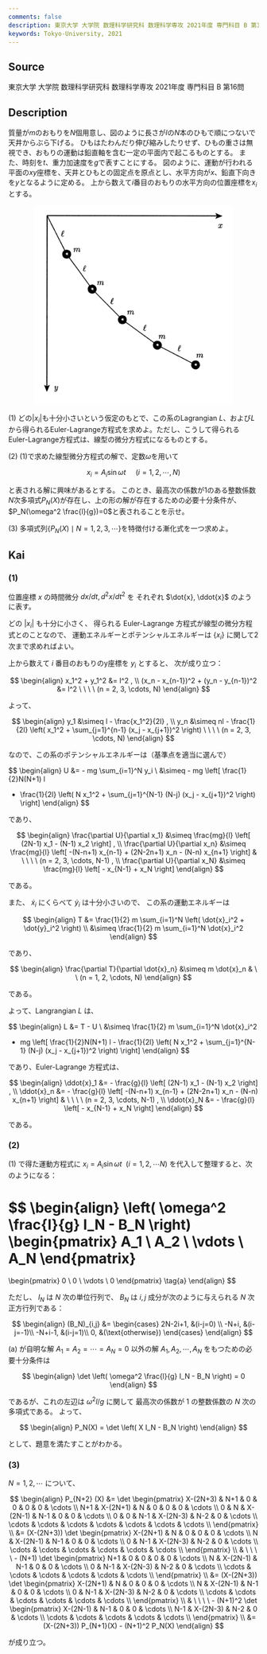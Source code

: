```yaml
---
comments: false
description: 東京大学 大学院 数理科学研究科 数理科学専攻 2021年度 専門科目 B 第16問
keywords: Tokyo-University, 2021
---
```


## **Source**
東京大学 大学院 数理科学研究科 数理科学専攻 2021年度 専門科目 B 第16問

## **Description**
質量が$m$のおもりを$N$個用意し、図のように長さが$l$の$N$本のひもで順につないで天井からぶら下げる。
ひもはたわんだり伸び縮みしたりせず、ひもの重さは無視でき、おもりの運動は鉛直軸を含む一定の平面内で起こるものとする。
また、時刻を$t$、重力加速度を$g$で表すことにする。
図のように、運動が行われる平面の$xy$座標を、天井とひもとの固定点を原点とし、水平方向が$x$、鉛直下向きを$y$となるように定める。
上から数えて$i$番目のおもりの水平方向の位置座標を$x_i$とする。

<figure style="text-align:center;">
  <img src="https://raw.githubusercontent.com/Myyura/the_kai_project_assets/main/kakomonn/tokyo_university/mathematical_sciences/ms_2021_B_16_1.png" width="400" height="400" alt=""/>
</figure>

(1) どの$|x_i|$も十分小さいという仮定のもとで、この系のLagrangian $L$、および$L$から得られるEuler-Lagrange方程式を求めよ。ただし、こうして得られるEuler-Lagrange方程式は、線型の微分方程式になるものとする。

(2) (1)で求めた線型微分方程式の解で、定数$\omega$を用いて

$$
x_i = A_i \sin{\omega t} \ \ \ \ \ (i = 1, 2, \cdots, N)
$$

と表される解に興味があるとする。
このとき、最高次の係数が$1$のある整数係数$N$次多項式$P_N (X)$が存在し、上の形の解が存在するための必要十分条件が、$P_N(\omega^2 \frac{l}{g})=0$と表されることを示せ。

(3) 多項式列$\{P_N(X) \mid N = 1, 2, 3, \cdots\}$を特徴付ける漸化式を一つ求めよ。

## **Kai**
### (1)
位置座標 $x$ の時間微分 $dx/dt, d^2x/dt^2$ を
それぞれ $\dot{x}, \ddot{x}$ のように表す。

どの $|x_i|$ も十分に小さく、
得られる Euler-Lagrange 方程式が線型の微分方程式とのことなので、
運動エネルギーとポテンシャルエネルギーは $\{x_i\}$
に関して2次まで求めればよい。

上から数えて $i$ 番目のおもりのy座標を $y_i$ とすると、
次が成り立つ：

$$
\begin{align}
x_1^2 + y_1^2 &= l^2
,
\\
(x_n - x_{n-1})^2 + (y_n - y_{n-1})^2 &= l^2
\ \ \ \ (n = 2, 3, \cdots, N)
\end{align}
$$

よって、

$$
\begin{align}
y_1 &\simeq l - \frac{x_1^2}{2l}
,
\\
y_n &\simeq nl - \frac{1}{2l}
\left( x_1^2 + \sum_{j=1}^{n-1} (x_j - x_{j+1})^2 \right)
\ \ \ \ (n = 2, 3, \cdots, N)
\end{align}
$$

なので、この系のポテンシャルエネルギーは（基準点を適当に選んで）

$$
\begin{align}
U
&= - mg \sum_{i=1}^N y_i
\\
&\simeq - mg \left[ \frac{1}{2}N(N+1) l
- \frac{1}{2l}
\left( N x_1^2 + \sum_{j=1}^{N-1} (N-j) (x_j - x_{j+1})^2 \right)
\right]
\end{align}
$$

であり、

$$
\begin{align}
\frac{\partial U}{\partial x_1}
&\simeq \frac{mg}{l} \left[ (2N-1) x_1 - (N-1) x_2 \right]
,
\\
\frac{\partial U}{\partial x_n}
&\simeq \frac{mg}{l} \left[
-(N-n+1) x_{n-1} + (2N-2n+1) x_n - (N-n) x_{n+1} \right]
& \ \ \ \ (n = 2, 3, \cdots, N-1)
,
\\
\frac{\partial U}{\partial x_N}
&\simeq \frac{mg}{l} \left[ - x_{N-1} + x_N \right]
\end{align}
$$

である。

また、 $\dot{x}_i$ にくらべて $\dot{y}_i$ は十分小さいので、
この系の運動エネルギーは

$$
\begin{align}
T
&= \frac{1}{2} m \sum_{i=1}^N \left( \dot{x}_i^2 + \dot{y}_i^2 \right)
\\
&\simeq \frac{1}{2} m \sum_{i=1}^N \dot{x}_i^2
\end{align}
$$

であり、

$$
\begin{align}
\frac{\partial T}{\partial \dot{x}_n}
&\simeq m \dot{x}_n
& \ \ (n = 1, 2, \cdots, N)
\end{align}
$$

である。

よって、Langrangian $L$ は、

$$
\begin{align}
L
&= T - U
\\
&\simeq \frac{1}{2} m \sum_{i=1}^N \dot{x}_i^2
+ mg \left[ \frac{1}{2}N(N+1) l - \frac{1}{2l}
\left( N x_1^2 + \sum_{j=1}^{N-1} (N-j) (x_j - x_{j+1})^2 \right)
\right]
\end{align}
$$

であり、Euler-Lagrange 方程式は、

$$
\begin{align}
\ddot{x}_1
&= - \frac{g}{l} \left[ (2N-1) x_1 - (N-1) x_2 \right]
,
\\
\ddot{x}_n
&= - \frac{g}{l} \left[
-(N-n+1) x_{n-1} + (2N-2n+1) x_n - (N-n) x_{n+1} \right]
& \ \ \ \ (n = 2, 3, \cdots, N-1)
,
\\
\ddot{x}_N
&= - \frac{g}{l} \left[ - x_{N-1} + x_N \right]
\end{align}
$$

である。

### (2)
(1) で得た運動方程式に
$x_i = A_i \sin \omega t \ \ (i = 1, 2, \cdots N)$
を代入して整理すると、次のようになる：

$$
\begin{align}
\left( \omega^2 \frac{l}{g} I_N - B_N \right)
\begin{pmatrix} A_1 \\ A_2 \\ \vdots \\ A_N \end{pmatrix}
=
\begin{pmatrix} 0 \\ 0 \\ \vdots \\ 0 \end{pmatrix}
\tag{a}
\end{align}
$$

ただし、 $I_N$ は $N$ 次の単位行列で、
$B_N$ は $i,j$ 成分が次のように与えられる $N$ 次正方行列である：

$$
\begin{align}
(B_N)_{i,j}
&= \begin{cases}
2N-2i+1, &(i-j=0) \\
-N+i,     &(i-j=-1)\\
-N+i-1,   &(i-j=1)\\
0,       &(\text{otherwise})
\end{cases}
\end{align}
$$

(a) が自明な解 $A_1 = A_2 = \cdots = A_N = 0$ 以外の解
$A_1, A_2, \cdots, A_N$ をもつための必要十分条件は

$$
\begin{align}
\det \left( \omega^2 \frac{l}{g} I_N - B_N \right) = 0
\end{align}
$$

であるが、これの左辺は $\omega^2 l/g$ に関して
最高次の係数が $1$ の整数係数の $N$ 次の多項式である。
よって、

$$
\begin{align}
P_N(X) = \det \left( X I_N - B_N \right)
\end{align}
$$

として、題意を満たすことがわかる。

### (3)
$N = 1, 2, \cdots$ について、

$$
\begin{align}
P_{N+2} (X)
&= \det \begin{pmatrix}
X-(2N+3) & N+1 & 0 & 0 & 0 & 0 & \cdots \\
N+1 & X-(2N+1) & N & 0 & 0 & 0 & \cdots \\
0 & N & X-(2N-1) & N-1 & 0 & 0 & \cdots \\
0 & 0 & N-1 & X-(2N-3) & N-2 & 0 & \cdots \\
\cdots & \cdots & \cdots & \cdots & \cdots & \cdots & \cdots \\
\end{pmatrix}
\\
&=
(X-(2N+3)) \det \begin{pmatrix}
X-(2N+1) & N & 0 & 0 & 0 & \cdots \\
N & X-(2N-1) & N-1 & 0 & 0 & \cdots \\
0 & N-1 & X-(2N-3) & N-2 & 0 & \cdots \\
\cdots & \cdots & \cdots & \cdots & \cdots & \cdots \\
\end{pmatrix}
\\
& \ \ \ \ - (N+1)
\det \begin{pmatrix}
N+1 & 0 & 0 & 0 & 0 & \cdots \\
N & X-(2N-1) & N-1 & 0 & 0 & \cdots \\
0 & N-1 & X-(2N-3) & N-2 & 0 & \cdots \\
\cdots & \cdots & \cdots & \cdots & \cdots & \cdots \\
\end{pmatrix}
\\
&=
(X-(2N+3)) \det \begin{pmatrix}
X-(2N+1) & N & 0 & 0 & 0 & \cdots \\
N & X-(2N-1) & N-1 & 0 & 0 & \cdots \\
0 & N-1 & X-(2N-3) & N-2 & 0 & \cdots \\
\cdots & \cdots & \cdots & \cdots & \cdots & \cdots \\
\end{pmatrix}
\\
& \ \ \ \ - (N+1)^2
\det \begin{pmatrix}
X-(2N-1) & N-1 & 0 & 0 & \cdots \\
N-1 & X-(2N-3) & N-2 & 0 & \cdots \\
\cdots & \cdots & \cdots & \cdots & \cdots \\
\end{pmatrix}
\\
&= (X-(2N+3)) P_{N+1}(X) - (N+1)^2 P_N(X)
\end{align}
$$

が成り立つ。